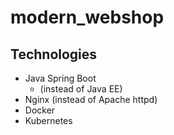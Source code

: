 # modern_webshop

## Technologies

- Java Spring Boot
  - (instead of Java EE)
- Nginx             (instead of Apache httpd)
- Docker
- Kubernetes
